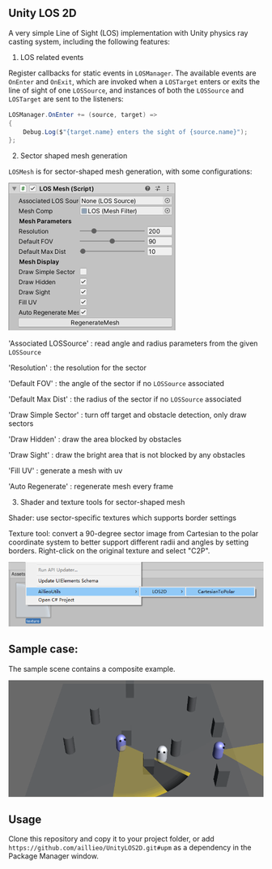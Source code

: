 ## Unity LOS 2D

A very simple Line of Sight (LOS) implementation with Unity physics ray casting system, including the following features:

1. LOS related events

Register callbacks for static events in `LOSManager`. The available events are `OnEnter` and `OnExit`, which are invoked when a `LOSTarget` enters or exits the line of sight of one `LOSSource`, and instances of both the `LOSSource` and `LOSTarget` are sent to the listeners:

```C#
LOSManager.OnEnter += (source, target) =>
{
    Debug.Log($"{target.name} enters the sight of {source.name}");
};
```

2. Sector shaped mesh generation

`LOSMesh` is for sector-shaped mesh generation, with some configurations:

![image](./ScreenShots/pic_00.png)

'Associated LOSSource' : read angle and radius parameters from the given `LOSSource`

'Resolution' : the resolution for the sector

'Default FOV' : the angle of the sector if no `LOSSource` associated

'Default Max Dist' : the radius of the sector if no `LOSSource` associated

'Draw Simple Sector' : turn off target and obstacle detection, only draw sectors

'Draw Hidden' : draw the area blocked by obstacles

'Draw Sight' : draw the bright area that is not blocked by any obstacles

'Fill UV' : generate a mesh with uv

'Auto Regenerate' : regenerate mesh every frame

3. Shader and texture tools for sector-shaped mesh

Shader: use sector-specific textures which supports border settings

Texture tool: convert a 90-degree sector image from Cartesian to the polar coordinate system to better support different radii and angles by setting borders. Right-click on the original texture and select "C2P".

![image](./ScreenShots/pic_01.png)

## Sample case:

The sample scene contains a composite example.

![image](./ScreenShots/sample.gif)

## Usage

Clone this repository and copy it to your project folder, or add `https://github.com/aillieo/UnityLOS2D.git#upm` as a dependency in the Package Manager window.